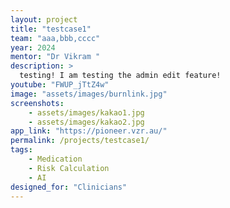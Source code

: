 ```yaml
---
layout: project
title: "testcase1"
team: "aaa,bbb,cccc"
year: 2024
mentor: "Dr Vikram "
description: >
  testing! I am testing the admin edit feature!
youtube: "FWUP_jTtZ4w"
image: "assets/images/burnlink.jpg"
screenshots:
    - assets/images/kakao1.jpg
    - assets/images/kakao2.jpg
app_link: "https://pioneer.vzr.au/"
permalink: /projects/testcase1/
tags:
    - Medication
    - Risk Calculation
    - AI
designed_for: "Clinicians"
---
```

